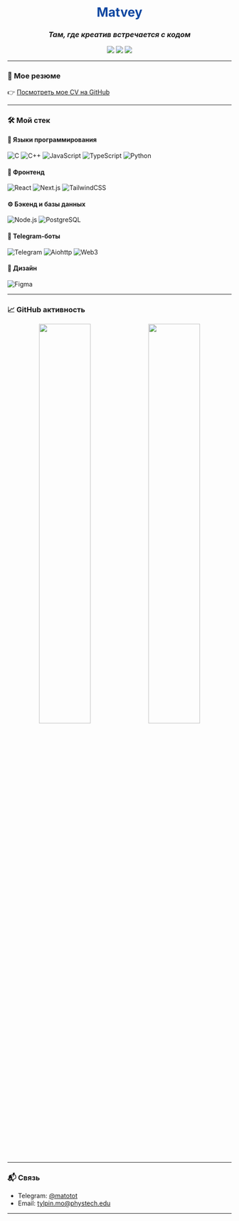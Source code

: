 <h1 align="center" style="color:#0d47a1;">Matvey</h1>
<h3 align="center"><i>Там, где креатив встречается с кодом</i></h3>

<p align="center">
  <img src="https://img.shields.io/badge/-Fullstack Developer-0d47a1?style=for-the-badge&logo=vercel&logoColor=white"/>
  <img src="https://img.shields.io/badge/-React/TS Lover-ff6f00?style=for-the-badge&logo=react&logoColor=white"/>
  <img src="https://img.shields.io/badge/-Telegram Bots-0d47a1?style=for-the-badge&logo=telegram&logoColor=white"/>
</p>

---

### 📄 Мое резюме
 
👉 [Посмотреть мое CV на GitHub](https://github.com/TylpinMO/CV)

---

### 🛠️ Мой стек

#### 🧪 Языки программирования
![C](https://img.shields.io/badge/-C-0d47a1?logo=c&logoColor=white)
![C++](https://img.shields.io/badge/-C++-0d47a1?logo=c%2b%2b&logoColor=white)
![JavaScript](https://img.shields.io/badge/-JavaScript-ff6f00?logo=javascript&logoColor=white)
![TypeScript](https://img.shields.io/badge/-TypeScript-0d47a1?logo=typescript&logoColor=white)
![Python](https://img.shields.io/badge/-Python-0d47a1?logo=python&logoColor=white)

#### 🧩 Фронтенд
![React](https://img.shields.io/badge/-React-ff6f00?logo=react&logoColor=white)
![Next.js](https://img.shields.io/badge/-Next.js-000?logo=nextdotjs)
![TailwindCSS](https://img.shields.io/badge/-TailwindCSS-0d47a1?logo=tailwindcss&logoColor=white)

#### ⚙️ Бэкенд и базы данных
![Node.js](https://img.shields.io/badge/-Node.js-339933?logo=node.js&logoColor=white)
![PostgreSQL](https://img.shields.io/badge/-PostgreSQL-0d47a1?logo=postgresql&logoColor=white)

#### 🤖 Telegram-боты
![Telegram](https://img.shields.io/badge/-TelegramBots-ff6f00?logo=telegram&logoColor=white)
![Aiohttp](https://img.shields.io/badge/-Aiohttp-0d47a1?logo=python&logoColor=white)
![Web3](https://img.shields.io/badge/-web3.py-ff6f00?logo=web3&logoColor=white)

#### 🎨 Дизайн
![Figma](https://img.shields.io/badge/-Figma-ff6f00?logo=figma&logoColor=white)

---

### 📈 GitHub активность

<p align="center">
  <img src="https://github-readme-stats.vercel.app/api?username=TylpinMO&show_icons=true&theme=tokyonight&hide_title=true" width="48%"/>
  <img src="https://github-readme-stats.vercel.app/api/top-langs/?username=TylpinMO&layout=compact&theme=tokyonight" width="48%"/>
</p>

---

### 📬 Связь

- Telegram: [@matotot](https://t.me/matotot)
- Email: tylpin.mo@phystech.edu

---
